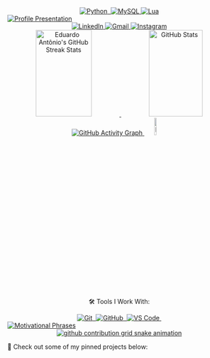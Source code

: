 <!-- Stacks -->
<div align="center">
  <a href="https://github.com/EduardoAntonio77">     
    <img src="https://img.shields.io/badge/-Python-1E1E2E?style=for-the-badge&logo=python&labelColor=1E1E2E&logoColor=F7CB4D" alt="Python">&nbsp;
    <img src="https://img.shields.io/badge/-MySQL-1E1E2E?style=for-the-badge&logo=mysql&labelColor=1E1E2E&logoColor=4479A1" alt="MySQL">
    <img src="https://img.shields.io/badge/-Lua-1E1E2E?style=for-the-badge&logo=lua&labelColor=1E1E2E&logoColor=2C2D72" alt="Lua">
  </a> 
</div>

<!-- Profile Header -->
<a href="https://github.com/EduardoAntonio77">
  <img src="https://readme-typing-svg.herokuapp.com/?color=FFA500&size=35&center=true&vCenter=true&width=1000&lines=%E2%9C%A8+Hey,+I'm+Eduardo!;%F0%9F%92%BB+Backend+Developer;%F0%9F%9A%80+Coding+my+way+to+the+future;%F0%9F%92%A1+Lifelong+Learner!" alt="Profile Presentation"/>
</a>

<!-- Social Links -->
<div align="center">
    <a href="https://www.linkedin.com/in/eduardo-antonio-284bb2292/" target="_blank">
      <img src="https://img.shields.io/badge/LinkedIn-0A66C2?style=for-the-badge&logo=linkedin&logoColor=white" alt="LinkedIn" />
    </a>
    <a href="mailto:eduardoantjunior@gmail.com" target="_blank"> 
      <img src="https://img.shields.io/badge/-Gmail-D14836?style=for-the-badge&logo=gmail&logoColor=ffffff" alt="Gmail" />
    </a>
    <a href="https://www.instagram.com/fantauva250ml/" target="_blank">
        <img src="https://img.shields.io/badge/-Instagram-C13584?style=for-the-badge&logo=instagram&logoColor=ffffff" alt="Instagram" />
    </a>
</div> 

<!-- GitHub Stats -->
<div align="center">  
  <a href="https://github.com/EduardoAntonio77">
    <img width="50%" height="195px" src="https://github-readme-streak-stats-salesp07.vercel.app/?user=EduardoAntonio77&count_private=true&theme=gruvbox&hide_border=true" alt="Eduardo Antônio's GitHub Streak Stats" /> 
    <img width="49%" height="195px" src="https://github-readme-stats.vercel.app/api?username=EduardoAntonio77&show_icons=true&count_private=true&hide_border=true&theme=gruvbox" alt="GitHub Stats" />
  </a>
</div>

<!-- Activity Graph & Visitors -->
<div align="center">
  <a href="https://github.com/EduardoAntonio77">
    <img src="https://github-readme-activity-graph.vercel.app/graph?username=EduardoAntonio77&bg_color=1E1E2E&color=FFA500&line=FF4500&point=FFFFFF&area=true&hide_border=true" alt="GitHub Activity Graph">
    <img width="10%" src="https://visitor-badge.laobi.icu/badge?page_id=EduardoAntonio77" alt="Page Visitors" />
  </a>
</div>

<!-- Tools -->
<p align="center">🛠️ Tools I Work With:</p>
<div align="center">
    <a href="https://github.com/EduardoAntonio77">
      <img src="https://img.shields.io/badge/-Git-1E1E2E?style=for-the-badge&logo=git&labelColor=1E1E2E" alt="Git">&nbsp;
      <img src="https://img.shields.io/badge/-GitHub-1E1E2E?style=for-the-badge&logo=github&labelColor=1E1E2E" alt="GitHub">&nbsp;
      <img src="https://img.shields.io/badge/-VS%20Code-1E1E2E?style=for-the-badge&logo=visualstudiocode&labelColor=1E1E2E" alt="VS Code">&nbsp;
    </a>
</div>

<!-- Motivational Quotes -->
<a href="https://github.com/EduardoAntonio77">
  <img src="https://readme-typing-svg.herokuapp.com/?color=FFA500&size=30&center=true&vCenter=true&width=1000&lines=%E2%9C%85+Embrace+the+grind+and+grow!;%F0%9F%9A%80+Sky+is+not+the+limit,+it's+just+the+beginning!;%F0%9F%94%91+Code,+Break,+Fix,+Repeat!;%F0%9F%94%A5+Great+things+come+to+those+who+code!" alt="Motivational Phrases">
</a>

<!-- Commits Snake -->
<div align="center">
  <a href="https://github.com/EduardoAntonio77">
    <picture align="center">
      <source media="(prefers-color-scheme: dark)" srcset="https://raw.githubusercontent.com/EduardoAntonio77/EduardoAntonio77/output/github-contribution-grid-snake-dark.svg">
      <source media="(prefers-color-scheme: light)" srcset="https://raw.githubusercontent.com/EduardoAntonio77/EduardoAntonio77/output/github-contribution-grid-snake-dark.svg">
      <img align="center" alt="github contribution grid snake animation" src="https://raw.githubusercontent.com/EduardoAntonio77/EduardoAntonio77/output/github-contribution-grid-snake.svg">
    </picture>
  </a>
</div>

<!-- Pinned Repositories -->
<p align="left">📌 Check out some of my pinned projects below:</p>
